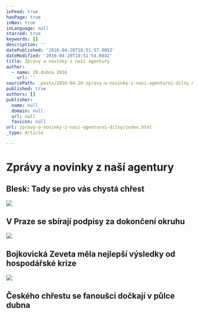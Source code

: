```yaml
---
inFeed: true
hasPage: true
inNav: true
inLanguage: null
starred: true
keywords: []
description: ''
datePublished: '2016-04-20T18:51:57.905Z'
dateModified: '2016-04-20T18:51:54.084Z'
title: Zprávy a novinky z naší agentury
author:
  - name: 20.dubna 2016
    url: ''
sourcePath: _posts/2016-04-20-zpravy-a-novinky-z-nasi-agenturni-dilny.md
published: true
authors: []
publisher:
  name: null
  domain: null
  url: null
  favicon: null
url: zpravy-a-novinky-z-nasi-agenturni-dilny/index.html
_type: Article

---
```

# Zprávy a novinky z naší agentury

## Blesk: Tady se pro vás chystá chřest
![](https://the-grid-user-content.s3-us-west-2.amazonaws.com/3e7b5013-e4d2-4892-a956-eb65973eb23f.jpg)

## V Praze se sbírají podpisy za dokončení okruhu
![](https://the-grid-user-content.s3-us-west-2.amazonaws.com/9018a3eb-cf6c-44ef-aa31-133632dc16ab.jpg)

## Bojkovická Zeveta měla nejlepší výsledky od hospodářské krize
![](https://the-grid-user-content.s3-us-west-2.amazonaws.com/540f53c1-38c3-4f8b-99f3-19d902895ffc.jpg)

## Českého chřestu se fanoušci dočkají v půlce dubna